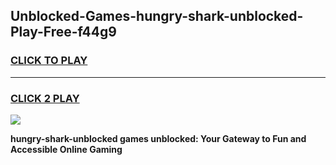 
## Unblocked-Games-hungry-shark-unblocked-Play-Free-f44g9
<h3>
<a href="https://premium76.site?title=hungry-shark-unblocked&ref=12A">CLICK TO PLAY</a></h3>
<hr>

<h3>
<a href="https://premium76.site?title=hungry-shark-unblocked&ref=12A">CLICK 2 PLAY</a>
  
</h3>

<a href="https://premium76.site?title=hungry-shark-unblocked&ref=12A"><img src="https://clearcache.store/games.png"></a>


**hungry-shark-unblocked games unblocked: Your Gateway to Fun and Accessible Online Gaming**

